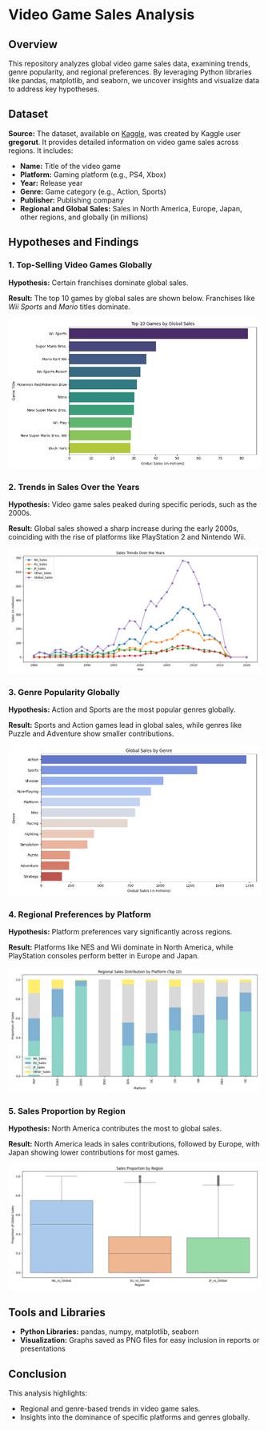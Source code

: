 # Video Game Sales Analysis

## Overview
This repository analyzes global video game sales data, examining trends, genre popularity, and regional preferences. By leveraging Python libraries like pandas, matplotlib, and seaborn, we uncover insights and visualize data to address key hypotheses.

## Dataset
**Source:** The dataset, available on [Kaggle](https://www.kaggle.com/datasets/gregorut/videogamesales), was created by Kaggle user **gregorut**. It provides detailed information on video game sales across regions. It includes:
- **Name:** Title of the video game
- **Platform:** Gaming platform (e.g., PS4, Xbox)
- **Year:** Release year
- **Genre:** Game category (e.g., Action, Sports)
- **Publisher:** Publishing company
- **Regional and Global Sales:** Sales in North America, Europe, Japan, other regions, and globally (in millions)

## Hypotheses and Findings

### 1. Top-Selling Video Games Globally
**Hypothesis:** Certain franchises dominate global sales.

**Result:**
The top 10 games by global sales are shown below. Franchises like *Wii Sports* and *Mario* titles dominate.

![Top 10 Global Sales](images/top_10_global_sales.png)

### 2. Trends in Sales Over the Years
**Hypothesis:** Video game sales peaked during specific periods, such as the 2000s.

**Result:**
Global sales showed a sharp increase during the early 2000s, coinciding with the rise of platforms like PlayStation 2 and Nintendo Wii.

![Sales Trends Over Years](images/sales_trends_over_years.png)

### 3. Genre Popularity Globally
**Hypothesis:** Action and Sports are the most popular genres globally.

**Result:**
Sports and Action games lead in global sales, while genres like Puzzle and Adventure show smaller contributions.

![Global Sales by Genre](images/global_sales_by_genre.png)

### 4. Regional Preferences by Platform
**Hypothesis:** Platform preferences vary significantly across regions.

**Result:**
Platforms like NES and Wii dominate in North America, while PlayStation consoles perform better in Europe and Japan.

![Regional Sales by Platform](images/regional_sales_by_platform.png)

### 5. Sales Proportion by Region
**Hypothesis:** North America contributes the most to global sales.

**Result:**
North America leads in sales contributions, followed by Europe, with Japan showing lower contributions for most games.

![Sales Proportion by Region](images/sales_proportion_by_region.png)

## Tools and Libraries
- **Python Libraries:** pandas, numpy, matplotlib, seaborn
- **Visualization:** Graphs saved as PNG files for easy inclusion in reports or presentations

## Conclusion
This analysis highlights:
- Regional and genre-based trends in video game sales.
- Insights into the dominance of specific platforms and genres globally.
